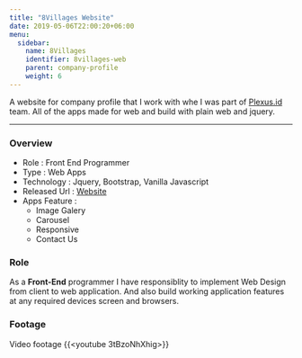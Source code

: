 ```yaml
---
title: "8Villages Website"
date: 2019-05-06T22:00:20+06:00
menu:
  sidebar:
    name: 8Villages
    identifier: 8villages-web
    parent: company-profile
    weight: 6
---
```


A website for company profile that I work with whe I was part of [Plexus.id](http://plexus.id) team.
All of the apps made for web and build with plain web and jquery.

---
### Overview
- Role : Front End Programmer
- Type : Web Apps
- Technology : Jquery, Bootstrap, Vanilla Javascript
- Released Url : [Website](https://8villages.com/)
- Apps Feature : 
  - Image Galery
  - Carousel
  - Responsive
  - Contact Us

### Role
As a **Front-End** programmer I have responsiblity to implement Web Design from client to web application. And also build working application features at any required devices screen and browsers.


### Footage
Video footage
{{<youtube 3tBzoNhXhig>}}